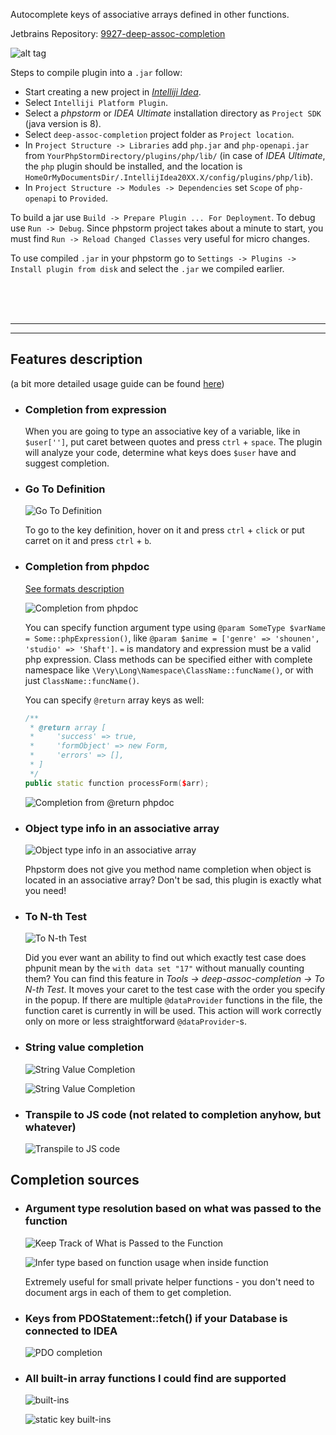 Autocomplete keys of associative arrays defined in other functions.

Jetbrains Repository: [9927-deep-assoc-completion](https://plugins.jetbrains.com/plugin/9927-deep-assoc-completion)

![alt tag](https://raw.githubusercontent.com/klesun/phpstorm-deep-keys/master/imgs/screenshot.png)

Steps to compile plugin into a `.jar` follow:
- Start creating a new project in _[Intelliji Idea](https://www.jetbrains.com/idea/)_.
- Select `Intelliji Platform Plugin`.
- Select a _phpstorm_ or _IDEA Ultimate_ installation directory as `Project SDK` (java version is 8).
- Select `deep-assoc-completion` project folder as `Project location`.
- In `Project Structure -> Libraries` add `php.jar` and `php-openapi.jar` from `YourPhpStormDirectory/plugins/php/lib/` (in case of _IDEA Ultimate_, the `php` plugin should be installed, and the location is `HomeOrMyDocumentsDir/.IntellijIdea20XX.X/config/plugins/php/lib`).
- In `Project Structure -> Modules -> Dependencies` set `Scope` of `php-openapi` to `Provided`.

To build a jar use `Build -> Prepare Plugin ... For Deployment`. To debug use `Run -> Debug`. Since phpstorm project takes about a minute to start, you must find `Run -> Reload Changed Classes` very useful for micro changes.

To use compiled `.jar` in your phpstorm go to `Settings -> Plugins -> Install plugin from disk` and select the `.jar` we compiled earlier.

<br/>
<br/>
<br/>
<hr/>
<hr/>

## Features description

(a bit more detailed usage guide can be found [here](https://github.com/klesun/phpstorm-deep-keys/blob/master/docs/deep-keys-overview.md))

- ### Completion from expression
    When you are going to type an associative key of a variable, like in `$user['']`, put caret between quotes and press `ctrl` + `space`. The plugin will analyze your code, determine what keys does `$user` have and suggest completion.

- ### Go To Definition
    ![Go To Definition](https://cloud.githubusercontent.com/assets/5202330/26428215/284b1988-40e9-11e7-9a44-746145c5393f.png)
    
    To go to the key definition, hover on it and press `ctrl` + `click` or put carret on it and press `ctrl` + `b`.

- ### Completion from phpdoc

    [See formats description](https://github.com/klesun/deep-assoc-completion/issues/63)

    ![Completion from phpdoc](https://cloud.githubusercontent.com/assets/5202330/26426602/0f72f554-40e2-11e7-8873-30b873310746.png)

    You can specify function argument type using `@param SomeType $varName = Some::phpExpression()`, like `@param $anime = ['genre' => 'shounen', 'studio' => 'Shaft']`. `=` is mandatory and expression must be a valid php expression. Class methods can be specified either with complete namespace like `\Very\Long\Namespace\ClassName::funcName()`, or with just `ClassName::funcName()`.

    You can specify `@return` array keys as well:
    ```cpp
    /**
     * @return array [
     *     'success' => true,
     *     'formObject' => new Form,
     *     'errors' => [],
     * ]
     */
    public static function processForm($arr);
    ```
    ![Completion from @return phpdoc](https://i.stack.imgur.com/vgZM9.png)

- ### Object type info in an associative array
    ![Object type info in an associative array](https://user-images.githubusercontent.com/5202330/30355696-9d6aa368-983d-11e7-8b8a-6b4f5afcee0e.png)
    
    Phpstorm does not give you method name completion when object is located in an associative array? Don't be sad, this plugin is exactly what you need!
    
- ### To N-th Test
    ![To N-th Test](https://user-images.githubusercontent.com/5202330/48870020-e6310280-ede7-11e8-9a70-33b64fdcc574.png)
    
    Did you ever want an ability to find out which exactly test case does phpunit mean by the `with data set "17"` without manually counting them? You can find this feature in _Tools -> deep-assoc-completion -> To N-th Test_. It moves your caret to the test case with the order you specify in the popup. If there are multiple `@dataProvider` functions in the file, the function caret is currently in will be used. This action will work correctly only on more or less straightforward `@dataProvider`-s.  
    
- ### String value completion
    ![String Value Completion](https://user-images.githubusercontent.com/5202330/48870527-e205e480-ede9-11e8-824c-750088b76fa4.png)
      
    ![String Value Completion](https://user-images.githubusercontent.com/5202330/48870610-2b563400-edea-11e8-93c1-c8bbd973726b.png)  
    
- ### Transpile to JS code (not related to completion anyhow, but whatever)
    
    ![Transpile to JS code](https://user-images.githubusercontent.com/5202330/51703012-293c6b80-200d-11e9-9479-e51c5f7bbfaf.png)  
    
## Completion sources
    
- ### Argument type resolution based on what was passed to the function
    ![Keep Track of What is Passed to the Function](https://user-images.githubusercontent.com/5202330/48870882-280f7800-edeb-11e8-9a72-fe66b1af1fd5.png)
    
    ![Infer type based on function usage when inside function](https://user-images.githubusercontent.com/5202330/48870975-88061e80-edeb-11e8-9501-c525a2a92e6a.png)
    
    Extremely useful for small private helper functions - you don't need to document args in each of them to get completion.
    
- ### Keys from PDOStatement::fetch() if your Database is connected to IDEA
    ![PDO completion](https://user-images.githubusercontent.com/5202330/34743879-3e690ff0-f583-11e7-8dee-dd8c86b78917.png)
    
- ### All built-in array functions I could find are supported
    ![built-ins](https://user-images.githubusercontent.com/5202330/48871378-2e9eef00-eded-11e8-8bbc-26c9d675cbeb.png)
    
    ![static key built-ins](https://user-images.githubusercontent.com/5202330/48871517-bd137080-eded-11e8-9208-3725d81b960a.png)
    
    
